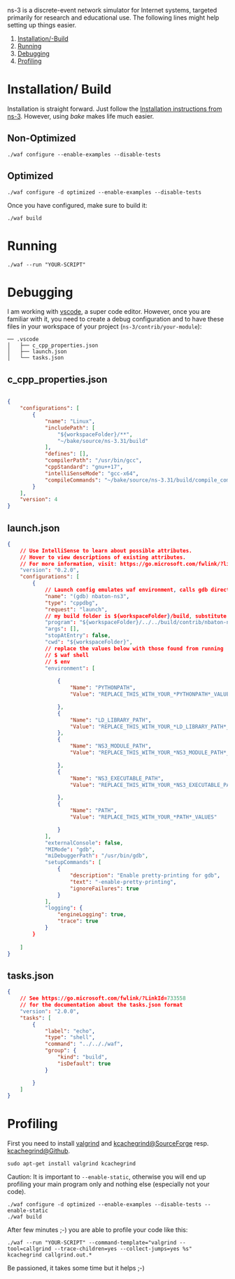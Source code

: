 ns-3 is a discrete-event network simulator for Internet systems, targeted primarily for research and educational use. The following lines might help setting up things easier. 

1. [Installation/-Build](#installation/-build)
2. [Running](#running)
3. [Debugging](#debugging)
4. [Profiling](#profiling)


# Installation/ Build

Installation is straight forward. Just follow the [Installation instructions from ns-3](https://www.nsnam.org/wiki/Installation). However, using *bake* makes life much easier. 

## Non-Optimized
``` 
./waf configure --enable-examples --disable-tests
``` 
## Optimized
``` 
./waf configure -d optimized --enable-examples --disable-tests
``` 

Once you have configured, make sure to build it:
``` 
./waf build
``` 

# Running
``` 
./waf --run "YOUR-SCRIPT"
``` 


# Debugging

I am working with [vscode](https://code.visualstudio.com/), a super code editor. However, once you are familiar with it, you need to create a debug configuration and to have these files in your workspace of your project (`ns-3/contrib/your-module`):
```
── .vscode
│   ├── c_cpp_properties.json
│   ├── launch.json 
│   └── tasks.json
```
## c_cpp_properties.json
```json

{
    "configurations": [
        {
            "name": "Linux",
            "includePath": [
                "${workspaceFolder}/**", 
                "~/bake/source/ns-3.31/build"
            ],
            "defines": [],
            "compilerPath": "/usr/bin/gcc", 
            "cppStandard": "gnu++17",
            "intelliSenseMode": "gcc-x64",
            "compileCommands": "~/bake/source/ns-3.31/build/compile_commands.json"
        }
    ],
    "version": 4
}
```

## launch.json
```json
{
    // Use IntelliSense to learn about possible attributes.
    // Hover to view descriptions of existing attributes.
    // For more information, visit: https://go.microsoft.com/fwlink/?linkid=830387
    "version": "0.2.0",
    "configurations": [
        {
            // Launch config emulates waf environment, calls gdb directly
            "name": "(gdb) nbaton-ns3",
            "type": "cppdbg",
            "request": "launch",
            // my build folder is ${workspaceFolder}/build, substitute yours
            "program": "${workspaceFolder}/../../build/contrib/nbaton-ns3/examples/ns3.31-nbaton-ns3-debug",
            "args": [],
            "stopAtEntry": false,
            "cwd": "${workspaceFolder}",
            // replace the values below with those found from running   
            // $ waf shell
            // $ env 
            "environment": [
                
                {
                    "Name": "PYTHONPATH",
                    "Value": "REPLACE_THIS_WITH_YOUR_*PYTHONPATH*_VALUES"

                },
                {
                    "Name": "LD_LIBRARY_PATH",
                    "Value": "REPLACE_THIS_WITH_YOUR_*LD_LIBRARY_PATH*_VALUES"
                },
                {
                    "Name": "NS3_MODULE_PATH",
                    "Value": "REPLACE_THIS_WITH_YOUR_*NS3_MODULE_PATH*_VALUES"

                },
                {
                    "Name": "NS3_EXECUTABLE_PATH",
                    "Value": "REPLACE_THIS_WITH_YOUR_*NS3_EXECUTABLE_PATH*_VALUES"

                },
                {
                    "Name": "PATH",
                    "Value": "REPLACE_THIS_WITH_YOUR_*PATH*_VALUES"

                }
            ],
            "externalConsole": false,
            "MIMode": "gdb",
            "miDebuggerPath": "/usr/bin/gdb",
            "setupCommands": [
                {
                    "description": "Enable pretty-printing for gdb",
                    "text": "-enable-pretty-printing",
                    "ignoreFailures": true
                }
            ],
            "logging": {
                "engineLogging": true,
                "trace": true
            }
        }
        
    ]
}
```

## tasks.json
```json
{
    // See https://go.microsoft.com/fwlink/?LinkId=733558
    // for the documentation about the tasks.json format
    "version": "2.0.0",
    "tasks": [
        {
            "label": "echo",
            "type": "shell",
            "command": "../.././waf", 
            "group": {
                "kind": "build",
                "isDefault": true
            }

        }
    ]
}
```

# Profiling

First you need to install [valgrind](https://valgrind.org/) and [kcachegrind@SourceForge](http://kcachegrind.sourceforge.net/html/Home.html) resp. [kcachegrind@Github](https://github.com/KDE/kcachegrind).
```
sudo apt-get install valgrind kcachegrind
```

Caution: It is important to `--enable-static`, otherwise you will end up profiling your main program only and nothing else (especially not your code).

```
./waf configure -d optimized --enable-examples --disable-tests --enable-static
./waf build
```
After few minutes ;-) you are able to profile your code like this:

```
./waf --run "YOUR-SCRIPT" --command-template="valgrind --tool=callgrind --trace-children=yes --collect-jumps=yes %s"
kcachegrind callgrind.out.*
```

Be passioned, it takes some time but it helps ;-) 